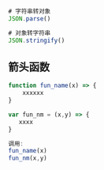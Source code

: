 

```javascript
# 字符串转对象
JSON.parse()

# 对象转字符串
JSON.stringify()
```

## 箭头函数

```js
function fun_name(x) => {
	xxxxxx
}

var fun_nm = (x,y) => {
   xxxx
}

调用:
fun_name(x)
fun_nm(x,y)
```

